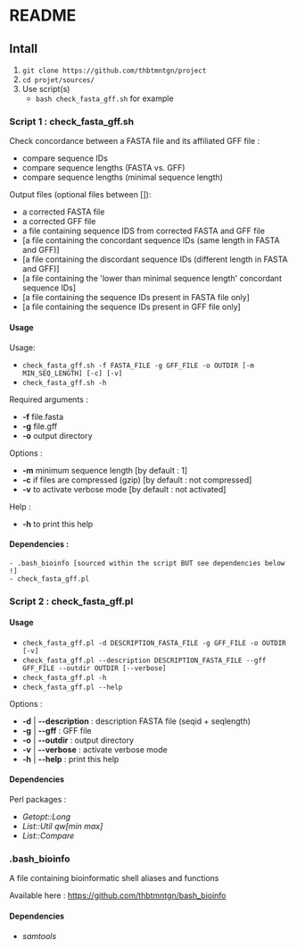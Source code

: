 # README

## Intall

1. `git clone https://github.com/thbtmntgn/project`
2. `cd projet/sources/`
3. Use script(s)
	- `bash check_fasta_gff.sh` for example

### Script 1 : check_fasta_gff.sh

Check concordance between a FASTA file and its affiliated GFF file :
- compare sequence IDs
- compare sequence lengths (FASTA vs. GFF)
- compare sequence lengths (minimal sequence length)

Output files (optional files between []):
- a corrected FASTA file
- a corrected GFF file
- a file containing sequence IDS from corrected FASTA and GFF file
- [a file containing the concordant sequence IDs (same length in FASTA and GFF)]
- [a file containing the discordant sequence IDs (different length in FASTA and GFF)]
- [a file containing the 'lower than minimal sequence length' concordant sequence IDs]
- [a file containing the sequence IDs present in FASTA file only]
- [a file containing the sequence IDs present in GFF file only]

#### Usage

Usage:
- `check_fasta_gff.sh -f FASTA_FILE -g GFF_FILE -o OUTDIR [-m MIN_SEQ_LENGTH] [-c] [-v]`
- `check_fasta_gff.sh -h`

Required arguments :
- **-f** file.fasta
- **-g** file.gff
- **-o** output directory

Options :
- **-m** minimum sequence length        [by default : 1]
- **-c** if files are compressed (gzip) [by default : not compressed]
- **-v** to activate verbose mode       [by default : not activated]

Help :
- **-h** to print this help

#### Dependencies :
	- .bash_bioinfo [sourced within the script BUT see dependencies below !]
	- check_fasta_gff.pl

### Script 2 : check_fasta_gff.pl

#### Usage

- `check_fasta_gff.pl -d DESCRIPTION_FASTA_FILE -g GFF_FILE -o OUTDIR [-v]`
- `check_fasta_gff.pl --description DESCRIPTION_FASTA_FILE --gff GFF_FILE --outdir OUTDIR [--verbose]`
- `check_fasta_gff.pl -h`
- `check_fasta_gff.pl --help`

Options :
- **-d** | **--description** : description FASTA file (seqid + seqlength)
- **-g** | **--gff**         : GFF file
- **-o** | **--outdir**      : output directory
- **-v** | **--verbose**     : activate verbose mode
- **-h** | **--help**        : print this help

#### Dependencies

Perl packages :
- _Getopt::Long_
- _List::Util qw[min max]_
- _List::Compare_

### .bash_bioinfo

A file containing bioinformatic shell aliases and functions

Available here : https://github.com/thbtmntgn/bash_bioinfo

#### Dependencies

- _samtools_
